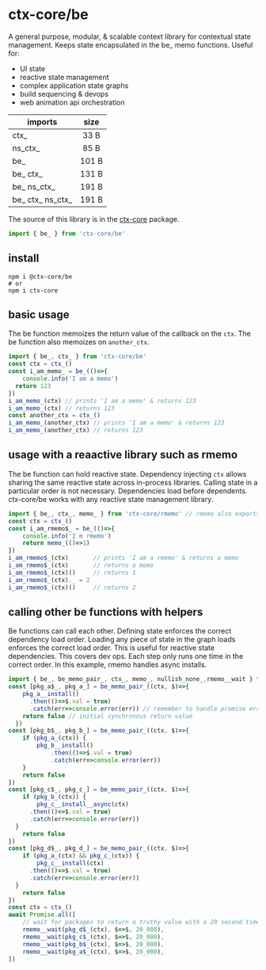# ctx-core/be

A general purpose, modular, &amp; scalable context library for contextual state management. Keeps state encapsulated in the be_ memo functions. Useful for:

* UI state
* reactive state management
* complex application state graphs
* build sequencing & devops
* web animation api orchestration

| imports          | size  |
|------------------|:-----:|
| ctx_             | 33 B  |
| ns_ctx_          | 85 B  |
| be_              | 101 B  |
| be_ ctx_         | 131 B |
| be_ ns_ctx_      | 191 B |
| be_ ctx_ ns_ctx_ | 191 B |

The source of this library is in the [ctx-core](https://github.com/ctx-core/ctx-core) package.

```ts
import { be_ } from 'ctx-core/be'
``` 

## install

```shell
npm i @ctx-core/be
# or
npm i ctx-core 
```

## basic usage

The be function memoizes the return value of the callback on the `ctx`. The be function also memoizes on `another_ctx`.

[//]: @formatter:off
```ts
import { be_, ctx_ } from 'ctx-core/be'
const ctx = ctx_()
const i_am_memo_ = be_(()=>{
	console.info('I am a memo')
  return 123
})
i_am_memo_(ctx) // prints 'I am a memo' & returns 123
i_am_memo_(ctx) // returns 123
const another_ctx = ctx_()
i_am_memo_(another_ctx) // prints 'I am a memo' & returns 123
i_am_memo_(another_ctx) // returns 123
```
[//]: @formatter:on

## usage with a reaactive library such as rmemo

The be function can hold reactive state. Dependency injecting `ctx` allows sharing the same reactive state across in-process libraries. Calling state in a particular order is not necessary. Dependencies load before dependents. ctx-core/be works with any reactive state management library.

[//]: @formatter:off
```ts
import { be_, ctx_, memo_ } from 'ctx-core/rmemo' // rmemo also exports be_ & ctx_
const ctx = ctx_()
const i_am_rmemo$_ = be_(()=>{
	console.info('I m rmemo')
	return memo_(()=>1)
})
i_am_rmemo$_(ctx)       // prints 'I am a rmemo' & returns a memo
i_am_rmemo$_(ctx)       // returns a memo
i_am_rmemo$_(ctx)()     // returns 1
i_am_rmemo$_(ctx)._ = 2 
i_am_rmemo$_(ctx)()     // returns 2
```
[//]: @formatter:on

## calling other be functions with helpers

Be functions can call each other. Defining state enforces the correct dependency load order. Loading any piece of state in the graph loads enforces the correct load order. This is useful for reactive state dependencies. This covers dev ops. Each step only runs one time in the correct order. In this example, rmemo handles async installs.

[//]: @formatter:off
```ts
import { be_, be_memo_pair_, ctx_, memo_, nullish_none_,rmemo__wait } from 'ctx-core/rmemo' // rmemo also exports be_ & ctx_
const [pkg_a$_, pkg_a_] = be_memo_pair_((ctx, $)=>{
    pkg_a__install()
      .then(()=>$.val = true)
      .catch(err=>console.error(err)) // remember to handle promise errors
    return false // initial synchronous return value
  })
const [pkg_b$_, pkg_b_] = be_memo_pair_((ctx, $)=>{
	if (pkg_a_(ctx)) {
		pkg_b__install()
			.then(()=>$.val = true)
			.catch(err=>console.error(err))
	}
	return false
})
const [pkg_c$_, pkg_c_] = be_memo_pair_((ctx, $)=>{
	if (pkg_b_(ctx)) {
		pkg_c__install__async(ctx)
      .then(()=>$.val = true)
      .catch(err=>console.error(err))
  }
	return false
})
const [pkg_d$_, pkg_d_] = be_memo_pair_((ctx, $)=>{
	if (pkg_a_(ctx) && pkg_c_(ctx)) {
		pkg_c__install(ctx)
      .then(()=>$.val = true)
      .catch(err=>console.error(err))
  }
	return false
})
const ctx = ctx_()
await Promise.all([
	// wait for packages to return a truthy value with a 20 second timeout. Even if the packages called out of order, the installations will occur in the correct order exactly 1 time.
	rmemo__wait(pkg_d$_(ctx), $=>$, 20_000),
	rmemo__wait(pkg_c$_(ctx), $=>$, 20_000),
	rmemo__wait(pkg_b$_(ctx), $=>$, 20_000),
	rmemo__wait(pkg_a$_(ctx), $=>$, 20_000),
])
```
[//]: @formatter:on
